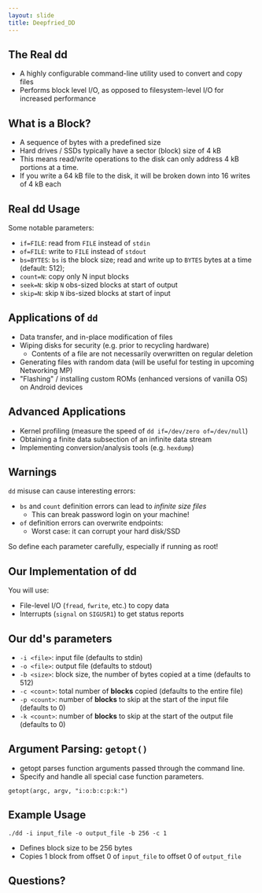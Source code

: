```yaml
---
layout: slide
title: Deepfried_DD
---
```


## The Real dd

* A highly configurable command-line utility used to convert and copy files
* Performs block level I/O, as opposed to filesystem-level I/O for increased performance

## What is a Block?

* A sequence of bytes with a predefined size
* Hard drives / SSDs typically have a sector (block) size of 4 kB
* This means read/write operations to the disk can only address 4 kB portions at a time. 
* If you write a 64 kB file to the disk, it will be broken down into 16 writes of 4 kB each

<horizontal/>

## Real dd Usage

Some notable parameters:
* `if=FILE`: read from `FILE` instead of `stdin`
* `of=FILE`: write to `FILE` instead of `stdout`
* `bs=BYTES`: `bs` is the block size; read and write up to `BYTES` bytes at a time (default: 512);
* `count=N`: copy only N input blocks
* `seek=N`: skip `N` obs-sized blocks at start of output
* `skip=N`: skip `N` ibs-sized blocks at start of input

<horizontal/>

## Applications of `dd`

* Data transfer, and in-place modification of files
* Wiping disks for security (e.g. prior to recycling hardware)
  - Contents of a file are not necessarily overwritten on regular deletion
* Generating files with random data (will be useful for testing in upcoming Networking MP)
* "Flashing" / installing custom ROMs (enhanced versions of vanilla OS) on Android devices

## Advanced Applications

* Kernel profiling (measure the speed of `dd if=/dev/zero of=/dev/null`)
* Obtaining a finite data subsection of an infinite data stream
* Implementing conversion/analysis tools (e.g. `hexdump`)

<horizontal/>

## Warnings

`dd` misuse can cause interesting errors:
* `bs` and `count` definition errors can lead to *infinite size files*
    * This can break password login on your machine!
* `of` definition errors can overwrite endpoints: 
    * Worst case: it can corrupt your hard disk/SSD

So define each parameter carefully, especially if running as root!

<horizontal/>

## Our Implementation of dd

You will use:
* File-level I/O (`fread`, `fwrite`, etc.) to copy data
* Interrupts (`signal` on `SIGUSR1`) to get status reports

## Our dd's parameters

* `-i <file>`: input file (defaults to stdin)
* `-o <file>`: output file (defaults to stdout)
* `-b <size>`: block size, the number of bytes copied at a time (defaults to 512)
* `-c <count>`: total number of **blocks** copied (defaults to the entire file)
* `-p <count>`: number of **blocks** to skip at the start of the input file (defaults to 0)
* `-k <count>`: number of **blocks** to skip at the start of the output file (defaults to 0)

## Argument Parsing: `getopt()`

* getopt parses function arguments passed through the command line. 
* Specify and handle all special case function parameters.

`getopt(argc, argv, "i:o:b:c:p:k:")`

<horizontal />

## Example Usage 

`./dd -i input_file -o output_file -b 256 -c 1`
* Defines block size to be 256 bytes
* Copies 1 block from offset 0 of `input_file` to offset 0 of `output_file`

<horizontal/>

## Questions?
